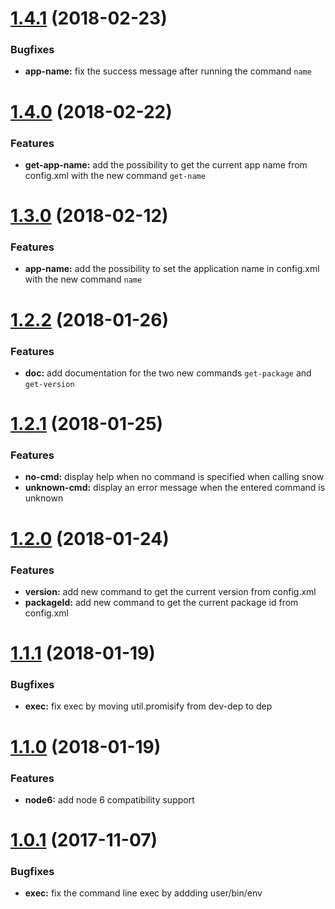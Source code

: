 # [1.4.1](https://bitbucket.org/ingicare/snow/branches/compare/v1.4.1..v1.4.0) (2018-02-23)

### Bugfixes

* **app-name:** fix the success message after running the command `name`

# [1.4.0](https://bitbucket.org/ingicare/snow/branches/compare/v1.4.0..v1.3.0) (2018-02-22)

### Features

* **get-app-name:** add the possibility to get the current app name from config.xml with the new command `get-name`


# [1.3.0](https://bitbucket.org/ingicare/snow/branches/compare/v1.3.0..v1.2.2) (2018-02-12)

### Features

* **app-name:** add the possibility to set the application name in config.xml with the new command `name`

# [1.2.2](https://bitbucket.org/ingicare/snow/branches/compare/v1.2.2..v1.2.1) (2018-01-26)

### Features

* **doc:** add documentation for the two new commands `get-package` and `get-version`

# [1.2.1](https://bitbucket.org/ingicare/snow/branches/compare/v1.2.1..v1.2.0) (2018-01-25)

### Features

* **no-cmd:** display help when no command is specified when calling snow
* **unknown-cmd:** display an error message when the entered command is unknown

# [1.2.0](https://bitbucket.org/ingicare/snow/branches/compare/v1.2.0..v1.1.1) (2018-01-24)

### Features

* **version:** add new command to get the current version from config.xml
* **packageId:** add new command to get the current package id from config.xml

# [1.1.1](https://bitbucket.org/ingicare/snow/branches/compare/v1.1.1..v1.1.0) (2018-01-19)

### Bugfixes

* **exec:** fix exec by moving util.promisify from dev-dep to dep

# [1.1.0](https://bitbucket.org/ingicare/snow/branches/compare/v1.1.0..v1.0.1) (2018-01-19)

### Features

* **node6:** add node 6 compatibility support

# [1.0.1](https://bitbucket.org/ingicare/snow/branches/compare/v1.0.1..v1.0.0) (2017-11-07)

### Bugfixes

* **exec:** fix the command line exec by addding user/bin/env
